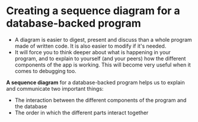 # Creating a sequence diagram for a database-backed program

* A diagram is easier to digest, present and discuss than a whole program made of written code. It is also easier to modify if it's needed.
* It will force you to think deeper about what is happening in your program, and to explain to yourself (and your peers) how the different components of the app is working. This will become very useful when it comes to debugging too.

**A sequence diagram** for a database-backed program helps us to explain and communicate two important things:
 * The interaction between the different components of the program and the database
 * The order in which the different parts interact together
